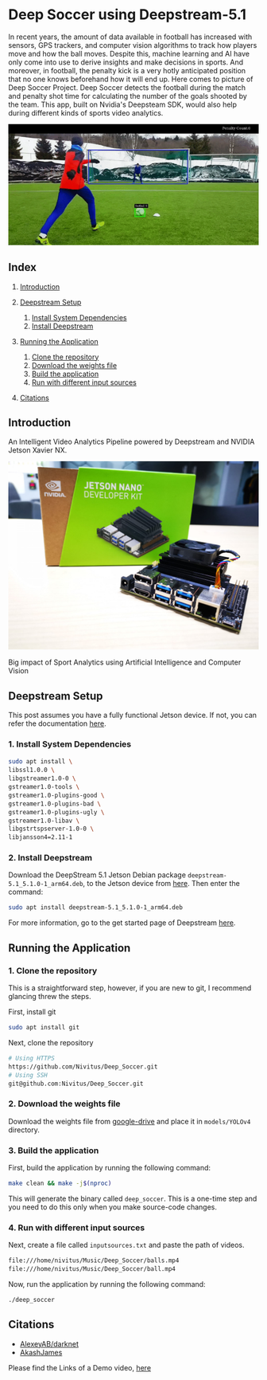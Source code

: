 # Deep Soccer using Deepstream-5.1

In recent years, the amount of data available in football has increased with sensors, GPS trackers, and computer vision algorithms to track how players move and how the ball moves. Despite this, machine learning and AI have only come into use to derive insights and make decisions in sports. And moreover, in football, the penalty kick is a very hotly anticipated position that no one knows beforehand how it will end up. Here comes to picture of Deep Soccer Project. Deep Soccer detects the football during the match and penalty shot time for calculating the number of the goals shooted by the team. This app, built on Nvidia's Deepsteam SDK, would also help during different kinds of sports video analytics.

![Deep_Soccer](resource/football.gif)

## Index

1. [Introduction](#Introduction)

2. [Deepstream Setup](#Deepstream-Setup)
    1. [Install System Dependencies](#Install-System-Dependencies)
    2. [Install Deepstream](#Install-Deepstream)
3. [Running the Application](#Running-the-Application)
    1. [Clone the repository](#Cloning-the-repository)
    2. [Download the weights file](#download-the-weights-file)
    3. [Build the application](#build-the-application)
    4. [Run with different input sources](#Run-with-different-input-sources)
4. [Citations](#citations)

## Introduction

An Intelligent Video Analytics Pipeline powered by Deepstream and NVIDIA Jetson Xavier NX. 

![Jetson Nano](resource/jetson_nano.jpg)

Big impact of Sport Analytics using Artificial Intelligence and Computer Vision

## Deepstream Setup

This post assumes you have a fully functional Jetson device. If not, you can refer the documentation [here](https://docs.nvidia.com/jetson/jetpack/install-jetpack/index.html).

### 1. Install System Dependencies

```sh
sudo apt install \
libssl1.0.0 \
libgstreamer1.0-0 \
gstreamer1.0-tools \
gstreamer1.0-plugins-good \
gstreamer1.0-plugins-bad \
gstreamer1.0-plugins-ugly \
gstreamer1.0-libav \
libgstrtspserver-1.0-0 \
libjansson4=2.11-1
```

### 2. Install Deepstream

Download the DeepStream 5.1 Jetson Debian package `deepstream-5.1_5.1.0-1_arm64.deb`, to the Jetson device from [here](https://developer.nvidia.com/deepstream-getting-started). Then enter the command:

```sh
sudo apt install deepstream-5.1_5.1.0-1_arm64.deb
```

For more information, go to the get started page of Deepstream [here](https://docs.nvidia.com/metropolis/deepstream/dev-guide/index.html).

## Running the Application

### 1. Clone the repository

This is a straightforward step, however, if you are new to git, I recommend glancing threw the steps.

First, install git

```sh
sudo apt install git
```

Next, clone the repository

```sh
# Using HTTPS
https://github.com/Nivitus/Deep_Soccer.git 
# Using SSH
git@github.com:Nivitus/Deep_Soccer.git
```

### 2. Download the weights file

Download the weights file from [google-drive](https://drive.google.com/file/d/1N3jXbSyJvY9Hpw4Wq7fXnj3KwEwTPhm8/view?usp=sharing) and place it in `models/YOLOv4` directory.

### 3. Build the application

First, build the application by running the following command:

```sh
make clean && make -j$(nproc)
```

This will generate the binary called `deep_soccer`. This is a one-time step and you need to do this only when you make source-code changes.

### 4. Run with different input sources

Next, create a file called `inputsources.txt` and paste the path of videos.

```sh
file:///home/nivitus/Music/Deep_Soccer/balls.mp4
file:///home/nivitus/Music/Deep_Soccer/ball.mp4
```

Now, run the application by running the following command:

```sh
./deep_soccer
```

## Citations

* [AlexeyAB/darknet](https://github.com/AlexeyAB/darknet)
* [AkashJames](https://github.com/kn1ghtf1re/YOLOv4-Deepstream)


Please find the Links of a Demo video, [here](https://youtu.be/luHfXfYN2pk)
